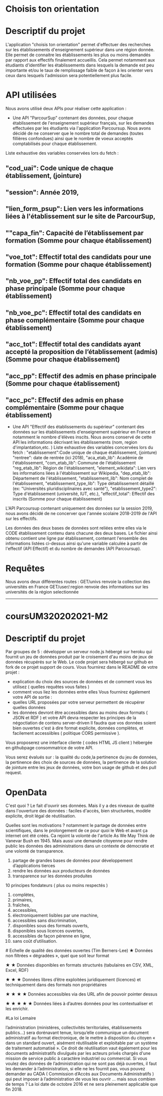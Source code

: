 # Choisis ton orientation

# Descriptif du projet
L'application "choisis ton orientation" permet d'effectuer des recherches sur les établissements d'enseignement supérieur dans une région donnée.  
Elle permet de connaitre les établissements les plus ou moins demandés par rapport aux effectifs finalement accueillis. Cela permet notamment aux étudiants d'identifier les établissements dans lesquels la demande est peu importante et/ou le taux de remplissage faible de façon à les orienter vers ceux dans lesquels l'admission sera potentiellement plus facile.

# API utilisées
Nous avons utilisé deux APIs pour réaliser cette application :

- Une API "ParcourSup" contenant des données, pour chaque établissement de l'enseignement supérieur français, sur les demandes effectuées par les étudiants via l'application Parcoursup. Nous avons décidé de ne conserver que le nombre total de demandes (toutes fillières confondues) ainsi que le nombre de voeux acceptés comptabilisés pour chaque établissement.

Liste exhaustive des variables conservées lors du fetch :
## "cod_uai": Code unique de chaque établissement, (jointure)
## "session": Année 2019,
## "lien_form_psup": Lien vers les informations liées à l'établissement sur le site de ParcourSup,
## ""capa_fin": Capacité de l’établissement par formation (Somme pour chaque établissement)
## "voe_tot": Effectif total des candidats pour une formation (Somme pour chaque établissement)
## "nb_voe_pp": Effectif total des candidats en phase principale (Somme pour chaque établissement)
## "nb_voe_pc": Effectif total des candidats en phase complémentaire (Somme pour chaque établissement)
## "acc_tot": Effectif total des candidats ayant accepté la proposition de l’établissement (admis) (Somme pour chaque établissement)
## "acc_pp": Effectif des admis en phase principale (Somme pour chaque établissement)
## "acc_pc": Effectif des admis en phase complémentaire (Somme pour chaque établissement)

- Une API "Effectif des établissements du supérieur" contenant des données sur les établissements d'enseignement supérieur en France et notamment le nombre d'élèves inscits. Nous avons conservé de cette API les informations décrivant les établissements (nom, region d'implantation,etc. )
Liste exhaustive des variables concervées lors du fetch :
"etablissement":Code unique de chaque établissement, (jointure)
"rentree": date de rentrée (ici 2018),
"aca_etab_lib": Académie de l'établissement,
"com_etab_lib": Commune de l'établissement
"reg_etab_lib": Région de l'établissement,
"element_wikidata": Lien vers les informations liées à l'établissement sur Wikipedia,
"dep_etab_lib": Département de l'établissement,
"etablissement_lib": Nom complet de l'établissement,
"etablissement_type_lib": Type détablissement détaillé (ex: "Universités pluridisciplinaires avec santé"),
"etablissement_type2": Type d'établissement (université, IUT, etc.),
"effectif_total": Effectif des inscrits (Somme pour chaque établissement)

L'API Parcoursup contenant uniquement des données sur la session 2019, nous avons décidé de ne concerver que l'année scolaire 2018-2019 de l'API sur les effectifs.

Les données des deux bases de données sont reliées entre elles via le CODE établissement contenu dans chacune des deux bases. Le fichier ainsi obtenu contient une ligne par établissement, contenant l'ensemble des informations listées ci-dessus ainsi qu'une variable calculée à partir de l'effectif (API Effectif) et du nombre de demandes (API Parcoursup). 

# Requêtes
Nous avons deux différentes routes :
GET/univs renvoie la collection des universités en France
GET/user/:region renvoie des informations sur les universités de la région selectionnée

_________________________________________________________

# coursUM320202021-M2

# Descriptif du projet
Par groupes de 5 : développer un serveur node.js hébergé sur heroku qui fournit un jeu de données produit par le croisement d'au moins de jeux de données récupérés sur le Web. Le code projet sera hébergé sur github en fork de ce projet support de cours.
Vous fournirez dans le README de votre projet :
* explication du choix des sources de données et de comment vous les utilisez ( quelles requêtes vous faites )
* comment vous liez les données entre elles
Vous fournirez également votre API de sortie :
* quelles URL proposées par votre serveur permettent de récupérer quelles données
* les données devront être accessibles dans au moins deux formats ( JSON et RDF ) et votre API devra respecter les principes de la négoctiation de contenu server-driven
Il faudra que vos données soient bien ouvertes c'est à dire format explicite, données complètes, et facilement accessiibles ( politique CORS permissive ).


Vous proposerez une interface cliente ( codes HTML JS client ) hébergée en githubpage consommatrice de votre API.

Vous serez évalués sur : la qualité du code,la pertinence du jeu de données, la pertinence des choix de sources de données, la pertinence de la solution de jointure entre les jeux de données, votre bon usage de github et des pull request.


# OpenData

C'est quoi ? Le fait d'ouvrir ses données. Mais il y a des niveaux de qualité dans l'ouverture des données : faciles d'accès, bien structurées, modèle explicite, droit légal de réutilisation.


Quelles sont les motivations ? notamment le partage de données entre scientifiques, dans le prolongement de ce pour quoi le Web et avant ça internet ont été créés. Ca rejoint la volonté de l'article As We May Think de Vanevar Bush en 1945. Mais aussi une demande citoyenne pour rendre public les données des administrations dans un contexte de démocratie et une volonté de transparence.
1. partage de grandes bases de données pour développement d’applications tierces
2. rendre les données aux producteurs de données
3. transparence sur les données produites

10 principes fondateurs ( plus ou moins respectés )
1. complètes,
2. primaires,
3. fraîches,
4. accessibles,
5. électroniquement lisibles par une machine,
6. accessibles sans discrimination,
7. disponibles sous des formats ouverts,
8. disponibles sous licences ouvertes,
9. accessibles de façon pérenne en ligne,
10. sans coût d’utilisation.

# Echelle de qualité des données ouvertes (Tim Berners-Lee)
★ Données non filtrées « dégradées », quel que soit leur format

★ ★ Données disponibles en formats structurés (tabulaires en CSV, XML, Excel, RDF)

★ ★ ★ Données libres d’être exploitées juridiquement (licences) et techniquement dans des formats non propriétaires

★ ★ ★ ★ Données accessibles via des URL afin de pouvoir pointer dessus

★ ★ ★ ★ ★ Données liées à d’autres données pour les contextualiser et les enrichir.

#La loi Lemaire

l’administration (ministères, collectivités territoriales, établissements publics...) sera dorénavant tenue, lorsqu’elle communique un document administratif au format électronique, de le mettre à disposition du citoyen « dans un standard ouvert, aisément réutilisable et exploitable par un système de traitement automatisé ». Ce droit de réutilisation vaut également pour les documents administratifs divulgués par les acteurs privés chargés d'une mission de service public à caractère industriel ou commercial. Si vous voulez des données de l’administration qui ne sont pas déjà ouvertes, il faut les demander à l’administration, si elle ne les fournit pas, vous pouvez demander au CADA  ( Commission d’Accès aux Documents Administratifs ) qui peut imposer à l’administration de vous les ouvrir … mais sous combien de temps ? La loi date de octobre 2016 et ne sera pleinement applicable que fin 2018.


